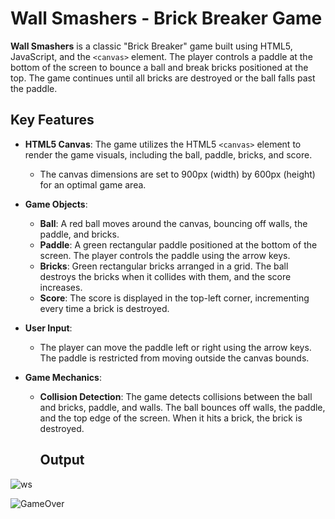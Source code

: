 # Wall Smashers - Brick Breaker Game


**Wall Smashers** is a classic "Brick Breaker" game built using HTML5, JavaScript, and the `<canvas>` element. The player controls a paddle at the bottom of the screen to bounce a ball and break bricks positioned at the top. The game continues until all bricks are destroyed or the ball falls past the paddle.

## Key Features

- **HTML5 Canvas**: The game utilizes the HTML5 `<canvas>` element to render the game visuals, including the ball, paddle, bricks, and score.
  - The canvas dimensions are set to 900px (width) by 600px (height) for an optimal game area.
  
- **Game Objects**:
  - **Ball**: A red ball moves around the canvas, bouncing off walls, the paddle, and bricks.
  - **Paddle**: A green rectangular paddle positioned at the bottom of the screen. The player controls the paddle using the arrow keys.
  - **Bricks**: Green rectangular bricks arranged in a grid. The ball destroys the bricks when it collides with them, and the score increases.
  - **Score**: The score is displayed in the top-left corner, incrementing every time a brick is destroyed.
  
- **User Input**: 
  - The player can move the paddle left or right using the arrow keys. The paddle is restricted from moving outside the canvas bounds.

- **Game Mechanics**:
  - **Collision Detection**: The game detects collisions between the ball and bricks, paddle, and walls. The ball bounces off walls, the paddle, and the top edge of the screen. When it hits a brick, the brick is destroyed.

    ## Output
  
![ws](https://github.com/user-attachments/assets/86bd4f2d-54ab-48b7-9a44-3e9535f45718)


![GameOver](https://github.com/user-attachments/assets/3d6fb33f-8ddf-4717-b341-d18d7aaa0e38)
